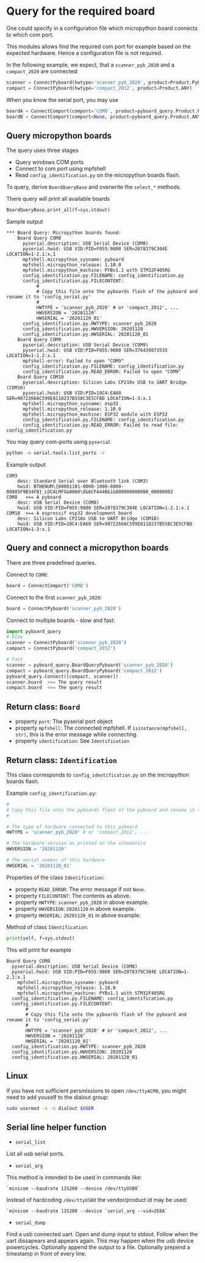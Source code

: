# Query for the required board

One could specify in a configuration file which micropython board connects to which com port.

This modules allows find the required com port for example based on the expected hardware. Hence a configuration file is not required.

In the following example, we expect, that a `scanner_pyb_2020` and a `compact_2020` are connected:

```python
scanner = ConnectPyboard(hwtype='scanner_pyb_2020', product=Product.Pyboard)
compact = ConnectPyboard(hwtype='compact_2012', product=Product.ANY)
```

When you know the serial port, you may use
```python
boardA = ConnectComport(comport='COM8', product=pyboard_query.Product.Pyboard)
boardB = ConnectComport(comport=None, product=pyboard_query.Product.ANY)
```

## Query micropython boards

The query uses three stages
* Query windows COM ports
* Connect to com port using mpfshell
* Read `config_identification.py` on the micropython boards flash.

To query, derive `BoardQueryBase` and overwrite the `select_*` methods.

There query will print all available boards

```python
BoardQueryBase.print_all(f=sys.stdout)
```

Sample output
```text
*** Board Query: Micropython boards found:
    Board Query COM8
      pyserial.description: USB Serial Device (COM8)
      pyserial.hwid: USB VID:PID=F055:9800 SER=2078379C304E LOCATION=1-2.1:x.1
      mpfshell.micropython_sysname: pyboard
      mpfshell.micropython_release: 1.10.0
      mpfshell.micropython_machine: PYBv1.1 with STM32F405RG
      config_identification.py.FILENAME: config_identification.py
      config_identification.py.FILECONTENT:
           #
           # Copy this file onto the pyboards flash of the pyboard and rename it to 'config_serial.py'
           #
           HWTYPE = 'scanner_pyb_2020' # or 'compact_2012', ...
           HWVERSION = '20201120'
           HWSERIAL = '20201120_01'
      config_identification.py.HWTYPE: scanner_pyb_2020
      config_identification.py.HWVERSION: 20201120
      config_identification.py.HWSERIAL: 20201120_01
    Board Query COM9
      pyserial.description: USB Serial Device (COM9)
      pyserial.hwid: USB VID:PID=F055:9800 SER=376439873535 LOCATION=1-1.2:x.1
      mpfshell-error: Failed to open "COM9"
      config_identification.py.FILENAME: config_identification.py
      config_identification.py.READ_ERROR: Failed to open "COM9"
    Board Query COM10
      pyserial.description: Silicon Labs CP210x USB to UART Bridge (COM10)
      pyserial.hwid: USB VID:PID=10C4:EA60 SER=9072266AC599E8118237B558C3E5CFBD LOCATION=1-3:x.1
      mpfshell.micropython_sysname: esp32
      mpfshell.micropython_release: 1.10.0
      mpfshell.micropython_machine: ESP32 module with ESP32
      config_identification.py.FILENAME: config_identification.py
      config_identification.py.READ_ERROR: Failed to read file: config_identification.py
```

You may query com-ports using `pyserial`
```bash
python -m serial.tools.list_ports -v
```

Example output
```text
COM3
    desc: Standard Serial over Bluetooth link (COM3)
    hwid: BTHENUM\{00001101-0000-1000-8000-00805F9B34FB}_LOCALMFG&0000\8&6CFA44B&1&000000000000_00000002
COM8   <== A pyboard
    desc: USB Serial Device (COM8)
    hwid: USB VID:PID=F055:9800 SER=2078379C304E LOCATION=1-2.1:x.1
COM10  <== A espressif esp32 development board
    desc: Silicon Labs CP210x USB to UART Bridge (COM10)
    hwid: USB VID:PID=10C4:EA60 SER=9072266AC599E8118237B558C3E5CFBD LOCATION=1-3:x.1
```

## Query and connect a micropython boards

There are three predefined queries.

Connect to `COM8`:
```python
board = ConnectComport('COM8')
```

Connect to the first `scanner_pyb_2020`:
```python
board = ConnectPyboard('scanner_pyb_2020')
```

Connect to multiple boards - slow and fast:
```python
import pyboard_query
# Slow
scanner = ConnectPyboard('scanner_pyb_2020')
compact = ConnectPyboard('compact_2012')

# Fast
scanner = pyboard_query.BoardQueryPyboard('scanner_pyb_2020')
compact = pyboard_query.BoardQueryPyboard('compact_2012')
pyboard_query.Connect([compact, scanner])
scanner.board  <== The query result
compact.board  <== The query result
```

## Return class: `Board`

* property `port`: The pyserial port object
* property `mpfshell`: The connected mpfshell. If `isinstance(mpfshell, str)`, this is the error message while connecting.
* property `identification`: See `Identification`

## Return class: `Identification`

This class corresponds to `config_identification.py` on the micropython boards flash.

Example `config_identification.py`:
```python
#
# Copy this file onto the pyboards flash of the pyboard and rename it to 'config_identification.py'
#

# The type of hardware connected to this pyboard
HWTYPE = 'scanner_pyb_2020' # or 'compact_2012', ...

# The hardware version as printed on the schematics
HWVERSION = '20201120'

# The serial number of this hardware
HWSERIAL = '20201120_01'
```

Properties of the class `Identification`:

* property `READ_ERROR`: The error message if not `None`.
* property `FILECONTENT`: The contents as above.
* property `HWTYPE`: `scanner_pyb_2020` in above example.
* property `HWVERSION`: `20201120` in above example.
* property `HWSERIAL`: `20201120_01` in above example.

Method of class `Identification`:

```python
print(self, f=sys.stdout)
```

This will print for example

```text
Board Query COM8
  pyserial.description: USB Serial Device (COM8)
  pyserial.hwid: USB VID:PID=F055:9800 SER=2078379C304E LOCATION=1-2.1:x.1
    mpfshell.micropython_sysname: pyboard
    mpfshell.micropython_release: 1.10.0
    mpfshell.micropython_machine: PYBv1.1 with STM32F405RG
  config_identification.py.FILENAME: config_identification.py
  config_identification.py.FILECONTENT:
       #
       # Copy this file onto the pyboards flash of the pyboard and rename it to 'config_serial.py'
       #
       HWTYPE = 'scanner_pyb_2020' # or 'compact_2012', ...
       HWVERSION = '20201120'
       HWSERIAL = '20201120_01'
  config_identification.py.HWTYPE: scanner_pyb_2020
  config_identification.py.HWVERSION: 20201120
  config_identification.py.HWSERIAL: 20201120_01
```

## Linux

If you have not sufficient persmissions to open `/dev/ttyACM0`, you might need to add youself to the dialout group:

```bash
sudo usermod -a -G dialout $USER 
```

## Serial line helper function

* `serial_list`

List all usb serial ports.

* `serial_arg`

This method is intended to be used in commands like:

    `minicom --baudrate 115200 --device /dev/ttyUSB0`

Instead of hardcoding `/dev/ttyUSB0` the vendor/product id may be used:

    `minicom --baudrate 115200 --device `serial_arg --vid=2E8A`


* `serial_dump`

Find a usb connected uart.
Open and dump input to stdout.
Follow when the uart dissapears and appears again. This may happen when the usb device powercycles.
Optionally append the output to a file.
Optionally prepend a timestamp in front of every line.
